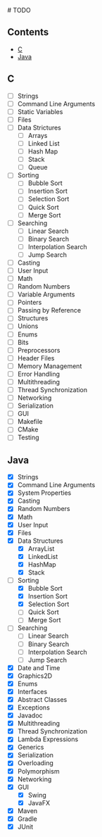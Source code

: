 # TODO

## Contents
- [C](#c)
- [Java](#java)

## C
- [ ] Strings
- [ ] Command Line Arguments
- [ ] Static Variables
- [ ] Files
- [ ] Data Strictures
    - [ ] Arrays
    - [ ] Linked List
    - [ ] Hash Map
    - [ ] Stack
    - [ ] Queue
- [ ] Sorting
    - [ ] Bubble Sort
    - [ ] Insertion Sort
    - [ ] Selection Sort
    - [ ] Quick Sort
    - [ ] Merge Sort
- [ ] Searching
    - [ ] Linear Search
    - [ ] Binary Search
    - [ ] Interpolation Search
    - [ ] Jump Search
- [ ] Casting
- [ ] User Input
- [ ] Math
- [ ] Random Numbers
- [ ] Variable Arguments
- [ ] Pointers
- [ ] Passing by Reference 
- [ ] Structures
- [ ] Unions
- [ ] Enums
- [ ] Bits
- [ ] Preprocessors
- [ ] Header Files
- [ ] Memory Management
- [ ] Error Handling
- [ ] Multithreading
- [ ] Thread Synchronization
- [ ] Networking
- [ ] Serialization
- [ ] GUI
- [ ] Makefile
- [ ] CMake
- [ ] Testing

## Java
- [x] Strings
- [x] Command Line Arguments
- [x] System Properties
- [x] Casting
- [x] Random Numbers
- [x] Math
- [x] User Input
- [x] Files
- [x] Data Structures
    - [x] ArrayList
    - [x] LinkedList
    - [x] HashMap
    - [x] Stack
- [ ] Sorting
    - [x] Bubble Sort
    - [x] Insertion Sort
    - [x] Selection Sort
    - [ ] Quick Sort
    - [ ] Merge Sort
- [ ] Searching
    - [ ] Linear Search
    - [ ] Binary Search
    - [ ] Interpolation Search
    - [ ] Jump Search
- [x] Date and Time
- [x] Graphics2D
- [x] Enums
- [x] Interfaces
- [x] Abstract Classes
- [x] Exceptions
- [x] Javadoc
- [x] Multithreading
- [x] Thread Synchronization
- [x] Lambda Expressions
- [x] Generics
- [x] Serialization
- [x] Overloading
- [x] Polymorphism
- [x] Networking
- [x] GUI
    - [x] Swing
    - [x] JavaFX
- [x] Maven
- [x] Gradle
- [x] JUnit